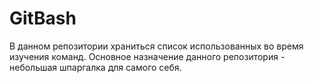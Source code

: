 # GitBash
В данном репозитории храниться список использованных во время изучения команд. Основное назначение данного репозитория - небольшая шпаргалка для самого себя. 
